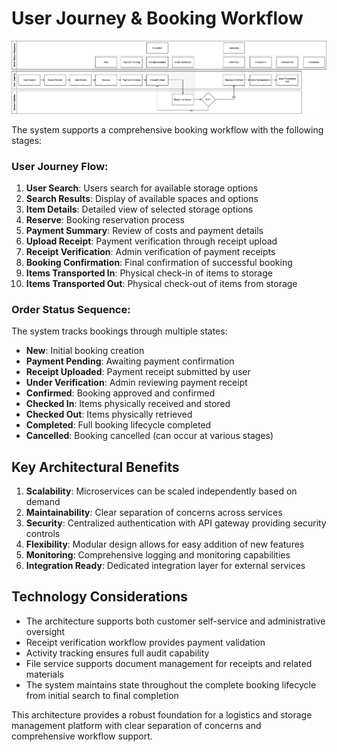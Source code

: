 # User Journey & Booking Workflow

![User Journey](../diagrams/system-design-user-jouney.png)

The system supports a comprehensive booking workflow with the following stages:

### User Journey Flow:
1. **User Search**: Users search for available storage options
2. **Search Results**: Display of available spaces and options
3. **Item Details**: Detailed view of selected storage options
4. **Reserve**: Booking reservation process
5. **Payment Summary**: Review of costs and payment details
6. **Upload Receipt**: Payment verification through receipt upload
7. **Receipt Verification**: Admin verification of payment receipts
8. **Booking Confirmation**: Final confirmation of successful booking
9. **Items Transported In**: Physical check-in of items to storage
10. **Items Transported Out**: Physical check-out of items from storage

### Order Status Sequence:
The system tracks bookings through multiple states:
- **New**: Initial booking creation
- **Payment Pending**: Awaiting payment confirmation
- **Receipt Uploaded**: Payment receipt submitted by user
- **Under Verification**: Admin reviewing payment receipt
- **Confirmed**: Booking approved and confirmed
- **Checked In**: Items physically received and stored
- **Checked Out**: Items physically retrieved
- **Completed**: Full booking lifecycle completed
- **Cancelled**: Booking cancelled (can occur at various stages)

## Key Architectural Benefits

1. **Scalability**: Microservices can be scaled independently based on demand
2. **Maintainability**: Clear separation of concerns across services
3. **Security**: Centralized authentication with API gateway providing security controls
4. **Flexibility**: Modular design allows for easy addition of new features
5. **Monitoring**: Comprehensive logging and monitoring capabilities
6. **Integration Ready**: Dedicated integration layer for external services

## Technology Considerations

- The architecture supports both customer self-service and administrative oversight
- Receipt verification workflow provides payment validation
- Activity tracking ensures full audit capability
- File service supports document management for receipts and related materials
- The system maintains state throughout the complete booking lifecycle from initial search to final completion

This architecture provides a robust foundation for a logistics and storage management platform with clear separation of concerns and comprehensive workflow support.